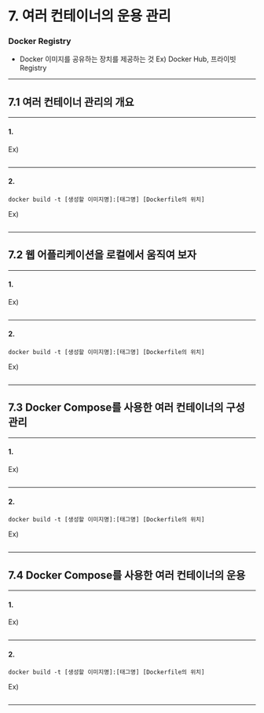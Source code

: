 # 7. 여러 컨테이너의 운용 관리


### Docker Registry
* Docker 이미지를 공유하는 장치를 제공하는 것
	Ex) Docker Hub, 프라이빗 Registry
	
---
## 7.1 여러 컨테이너 관리의 개요

---
#### 1. 
Ex) 
```zsh

```

---
#### 2. 
`docker build -t [생성할 이미지명]:[태그명] [Dockerfile의 위치]`  


Ex)   
```zsh

```


---
## 7.2 웹 어플리케이션을 로컬에서 움직여 보자

---
#### 1. 
Ex) 
```zsh

```

---
#### 2. 
`docker build -t [생성할 이미지명]:[태그명] [Dockerfile의 위치]`  


Ex)   
```zsh

```


---
## 7.3 Docker Compose를 사용한 여러 컨테이너의 구성 관리

---
#### 1. 
Ex) 
```zsh

```

---
#### 2. 
`docker build -t [생성할 이미지명]:[태그명] [Dockerfile의 위치]`  


Ex)   
```zsh

```


---
## 7.4 Docker Compose를 사용한 여러 컨테이너의 운용

---
#### 1. 


Ex) 
```zsh

```

---
#### 2. 
`docker build -t [생성할 이미지명]:[태그명] [Dockerfile의 위치]`  


Ex)   
```zsh

```


---
